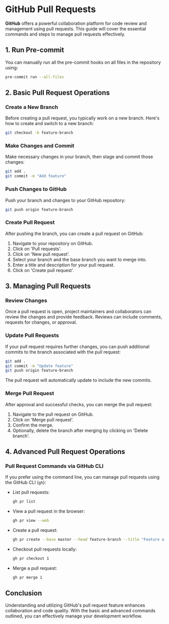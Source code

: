 
# GitHub Pull Requests

**GitHub** offers a powerful collaboration platform for code review and management using pull requests. This guide will cover the essential commands and steps to manage pull requests effectively.

## 1. Run Pre-commit

You can manually run all the pre-commit hooks on all files in the repository using:

```bash
pre-commit run --all-files
```

## 2. Basic Pull Request Operations

### Create a New Branch

Before creating a pull request, you typically work on a new branch. Here's how to create and switch to a new branch:

```bash
git checkout -b feature-branch
```

### Make Changes and Commit

Make necessary changes in your branch, then stage and commit those changes:

```bash
git add .
git commit -m "Add feature"
```

### Push Changes to GitHub

Push your branch and changes to your GitHub repository:

```bash
git push origin feature-branch
```

### Create Pull Request

After pushing the branch, you can create a pull request on GitHub:

1. Navigate to your repository on GitHub.
2. Click on 'Pull requests'.
3. Click on 'New pull request'.
4. Select your branch and the base branch you want to merge into.
5. Enter a title and description for your pull request.
6. Click on 'Create pull request'.

## 3. Managing Pull Requests

### Review Changes

Once a pull request is open, project maintainers and collaborators can review the changes and provide feedback. Reviews can include comments, requests for changes, or approval.

### Update Pull Requests

If your pull request requires further changes, you can push additional commits to the branch associated with the pull request:

```bash
git add .
git commit -m "Update feature"
git push origin feature-branch
```

The pull request will automatically update to include the new commits.

### Merge Pull Request

After approval and successful checks, you can merge the pull request:

1. Navigate to the pull request on GitHub.
2. Click on 'Merge pull request'.
3. Confirm the merge.
4. Optionally, delete the branch after merging by clicking on 'Delete branch'.

## 4. Advanced Pull Request Operations

### Pull Request Commands via GitHub CLI

If you prefer using the command line, you can manage pull requests using the GitHub CLI (`gh`):

- List pull requests:

  ```bash
  gh pr list
  ```

- View a pull request in the browser:

  ```bash
  gh pr view --web
  ```

- Create a pull request:

  ```bash
  gh pr create --base master --head feature-branch --title "Feature added" --body "Adds a new feature"
  ```

- Checkout pull requests locally:

  ```bash
  gh pr checkout 1
  ```

- Merge a pull request:

  ```bash
  gh pr merge 1
  ```

## Conclusion

Understanding and utilizing GitHub's pull request feature enhances collaboration and code quality. With the basic and advanced commands outlined, you can effectively manage your development workflow.
